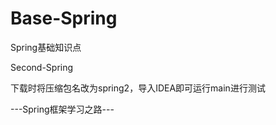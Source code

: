 # Base-Spring

Spring基础知识点

Second-Spring

下载时将压缩包名改为spring2，导入IDEA即可运行main进行测试

---Spring框架学习之路---
